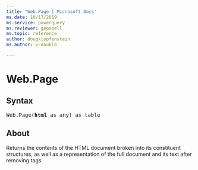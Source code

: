 ```yaml
---
title: "Web.Page | Microsoft Docs"
ms.date: 10/17/2019
ms.service: powerquery
ms.reviewer: gepopell
ms.topic: reference
author: dougklopfenstein
ms.author: v-douklo

---
```

# Web.Page

## Syntax

<pre>
Web.Page(<b>html</b> as any) as table
</pre> 
  
## About  
Returns the contents of the HTML document broken into its constituent structures, as well as a representation of the full document and its text after removing tags.  


